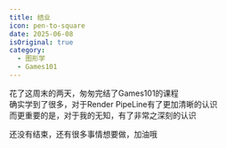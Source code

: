 ```yaml
---
title: 结业
icon: pen-to-square
date: 2025-06-08
isOriginal: true
category:
  - 图形学
  - Games101
---
```


<!-- more -->

花了这周末的两天，匆匆完结了Games101的课程  
确实学到了很多，对于Render PipeLine有了更加清晰的认识  
而更重要的是，对于我的无知，有了非常之深刻的认识  

还没有结束，还有很多事情想要做，加油哦